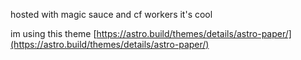 hosted with magic sauce and cf workers it's cool

im using this theme [https://astro.build/themes/details/astro-paper/](https://astro.build/themes/details/astro-paper/)